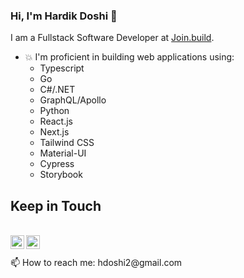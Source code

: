 ### Hi, I'm Hardik Doshi 👋

I am a Fullstack Software Developer at [Join.build](https://join.build/).

- 💥 I'm proficient in building web applications using:
  - Typescript
  - Go
  - C#/.NET
  - GraphQL/Apollo
  - Python
  - React.js
  - Next.js
  - Tailwind CSS
  - Material-UI
  - Cypress
  - Storybook
  


## Keep in Touch
<br>
  <a href="https://www.linkedin.com/in/hdoshi2/">
    <img align="left" alt="Hardik's LinkdeIN" width="22px" src="https://cdn.jsdelivr.net/npm/simple-icons@v3/icons/linkedin.svg" />
  </a>
  <a href="https://twitter.com/Kidrah9">
    <img align="left" alt="Hardik Doshi | Twitter" width="22px" src="https://cdn.jsdelivr.net/npm/simple-icons@v3/icons/twitter.svg" />
  </a>
</br>
<br/>
📫 How to reach me: hdoshi2@gmail.com
